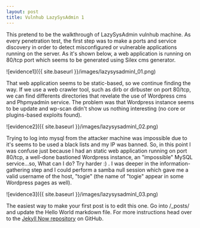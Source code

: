 ```yaml
---
layout: post
title: Vulnhub LazySysAdmin 1
---
```


This pretend to be the walkthrough of LazySysAdmin vulnhub machine. As every penetration test, the first step was to make a ports and service discovery in order to detect misconfigured or vulnerable applications running on the server. As it's shown below, a web application is running on 80/tcp port which seems to be generated using Silex cms generator.

![evidence1]({{ site.baseurl }}/images/lazysysadminI_01.png)

That web application seems to be static-based, so we continue finding the way. If we use a web crawler tool, such as dirb or dirbuster on port 80/tcp, we can find differents directories that revelate the use of Wordpress cms and Phpmyadmin service. The problem was that Wordpress instance seems to be update and wp-scan didn't show us nothing interesting (no core or plugins-based exploits found).

![evidence2]({{ site.baseurl }}/images/lazysysadminI_02.png)

Trying to log into mysql from the attacker machine was impossible due to it's seems to be used a black lists and my IP was banned. So, in this point I was confuse just because I had an static web application running on port 80/tcp, a well-done bastioned Wordpress instance, an "impossible" MySQL service...so, What can I do? Try harder :) . I was deeper in the information-gathering step and I could perform a samba null session which gave me a valid username of the host, "togie" (the name of "togie" appear in some Wordpress pages as well).

![evidence3]({{ site.baseurl }}/images/lazysysadminI_03.png)

The easiest way to make your first post is to edit this one. Go into /_posts/ and update the Hello World markdown file. For more instructions head over to the [Jekyll Now repository](https://github.com/barryclark/jekyll-now) on GitHub.
